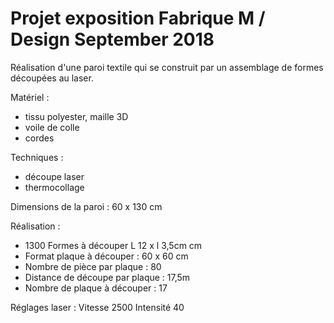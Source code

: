 # Projet exposition Fabrique M / Design September 2018

Réalisation d'une paroi textile qui se construit par un assemblage de formes découpées au laser.

Matériel :

- tissu polyester, maille 3D
- voile de colle
- cordes

Techniques :

- découpe laser
- thermocollage

Dimensions de la paroi : 60 x 130 cm

Réalisation :

- 1300 Formes à découper  L 12 x l 3,5cm cm
- Format plaque à découper : 60 x 60 cm
- Nombre de pièce par plaque : 80 
- Distance de découpe par plaque : 17,5m
- Nombre de plaque à découper : 17

Réglages laser :
Vitesse 2500
Intensité 40




